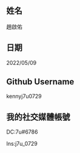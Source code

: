 姓名
----
趙啟佑

日期
------------
2022/05/09

Github Username
------------------------
kennyj7u0729

我的社交媒體帳號
------------------------
DC:7u#6786

Ins:j7u_0729
